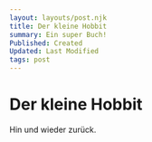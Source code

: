 ```yaml
---
layout: layouts/post.njk
title: Der kleine Hobbit
summary: Ein super Buch!
Published: Created
Updated: Last Modified
tags: post
---
```


# Der kleine Hobbit

Hin und wieder zurück.

